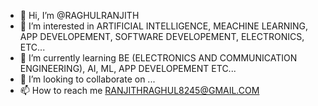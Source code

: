 - 👋 Hi, I’m @RAGHULRANJITH
- 👀 I’m interested in ARTIFICIAL INTELLIGENCE, MEACHINE LEARNING, APP DEVELOPEMENT, SOFTWARE DEVELOPEMENT, ELECTRONICS, ETC...
- 🌱 I’m currently learning BE (ELECTRONICS AND COMMUNICATION ENGINEERING), AI, ML, APP DEVELOPEMENT ETC...
- 💞️ I’m looking to collaborate on ...
- 📫 How to reach me RANJITHRAGHUL8245@GMAIL.COM
